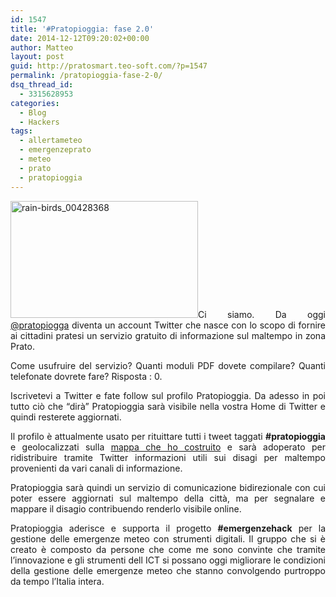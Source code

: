 ```yaml
---
id: 1547
title: '#Pratopioggia: fase 2.0'
date: 2014-12-12T09:20:02+00:00
author: Matteo
layout: post
guid: http://pratosmart.teo-soft.com/?p=1547
permalink: /pratopioggia-fase-2-0/
dsq_thread_id:
  - 3315628953
categories:
  - Blog
  - Hackers
tags:
  - allertameteo
  - emergenzeprato
  - meteo
  - prato
  - pratopioggia
---
```

<p style="text-align: justify;">
  <a href="http://pratosmart.teo-soft.com/wp-content/uploads/2014/12/rain-birds_00428368.jpg"><img class="alignleft size-medium wp-image-1548" src="http://pratosmart.teo-soft.com/wp-content/uploads/2014/12/rain-birds_00428368-300x187.jpg" alt="rain-birds_00428368" width="300" height="187" srcset="http://pratosmart.teo-soft.com/wp-content/uploads/2014/12/rain-birds_00428368-300x187.jpg 300w, http://pratosmart.teo-soft.com/wp-content/uploads/2014/12/rain-birds_00428368-1024x640.jpg 1024w" sizes="(max-width: 300px) 100vw, 300px" /></a>Ci siamo. Da oggi <a href="https://twitter.com/pratopioggia" target="_blank">@pratopiogga</a> diventa un account Twitter che nasce con lo scopo di fornire ai cittadini pratesi un servizio gratuito di informazione sul maltempo in zona Prato.
</p>

<p style="text-align: justify;">
  Come usufruire del servizio? Quanti moduli PDF dovete compilare? Quanti telefonate dovrete fare? Risposta : 0.
</p>

<p style="text-align: justify;">
  Iscrivetevi a Twitter e fate follow sul profilo Pratopioggia. Da adesso in poi tutto ciò che “dirà” Pratopioggia sarà visibile nella vostra Home di Twitter e quindi resterete aggiornati.
</p>

<p style="text-align: justify;">
  Il profilo è attualmente usato per rituittare tutti i tweet taggati <b>#pratopioggia</b> e geolocalizzati sulla <a href="http://pratosmart.teo-soft.com/pratopioggia/" target="_blank">mappa che ho costruito</a> e sarà adoperato per ridistribuire tramite Twitter informazioni utili sui disagi per maltempo provenienti da vari canali di informazione.
</p>

<p style="text-align: justify;">
  Pratopioggia sarà quindi un servizio di comunicazione bidirezionale con cui poter essere aggiornati sul maltempo della città, ma per segnalare e mappare il disagio contribuendo renderlo visibile online.
</p>

<p style="text-align: justify;">
  Pratopioggia aderisce e supporta il progetto <b>#emergenzehack</b> per la gestione delle emergenze meteo con strumenti digitali. Il gruppo che si è creato è composto da persone che come me sono convinte che tramite l’innovazione e gli strumenti dell ICT si possano oggi migliorare le condizioni della gestione delle emergenze meteo che stanno convolgendo purtroppo da tempo l’Italia intera.
</p>